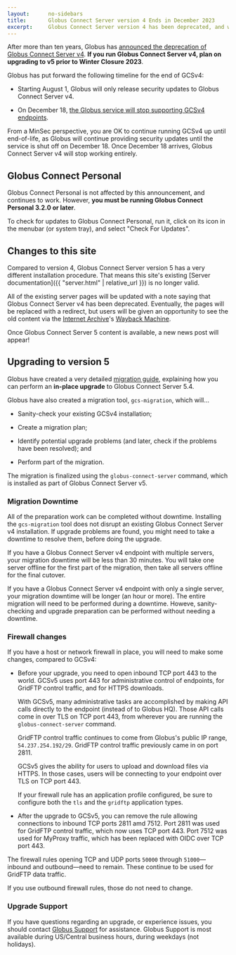 ```yaml
---
layout:      no-sidebars
title:       Globus Connect Server version 4 Ends in December 2023
excerpt:     Globus Connect Server version 4 has been deprecated, and will stop working at the end of calendar year 2023.  You should upgrade to GCSv5.
---
```


After more than ten years, Globus has [announced the deprecation of Globus
Connect Server v4](https://www.globus.org/blog/globus-connect-server-v4-will-be-deprecated-july-31-2023).  **If you run Globus Connect Server v4, plan on upgrading to v5 prior to Winter Closure 2023**.

Globus has put forward the following timeline for the end of GCSv4:

* Starting August 1, Globus will only release security updates to Globus
  Connect Server v4.

* On December 18, [the Globus service will stop supporting GCSv4 endpoints](https://www.globus.org/blog/support-for-globus-connect-server-version-4-ends-on-december-18-2023).

From a MinSec perspective, you are OK to continue running GCSv4 up until
end-of-life, as Globus will continue providing security updates until the
service is shut off on December 18.  Once December 18 arrives, Globus Connect
Server v4 will stop working entirely.

## Globus Connect Personal

Globus Connect Personal is not affected by this announcement, and continues to
work.  However, **you must be running Globus Connect Personal 3.2.0 or later**.

To check for updates to Globus Connect Personal, run it, click on its icon in
the menubar (or system tray), and select "Check For Updates".

## Changes to this site

Compared to version 4, Globus Connect Server version 5 has a very different
installation procedure.  That means this site's existing [Server
documentation]({{ "server.html" | relative_url }})
is no longer valid.

All of the existing server pages will be updated with a note saying
that Globus Connect Server v4 has been deprecated.  Eventually,
the pages will be replaced with a redirect, but users will be given an
opportunity to see the old content via the [Internet
Archive](https://archive.org/)'s [Wayback Machine](https://web.archive.org).

Once Globus Connect Server 5 content is available, a new news post will appear!

## Upgrading to version 5

Globus have created a very detailed [migration
guide](https://docs.globus.org/globus-connect-server/migrating-to-v5.4/migration4-guide/),
explaining how you can perform an **in-place upgrade** to Globus Connect Server
5.4.

Globus have also created a migration tool, `gcs-migration`, which will…

* Sanity-check your existing GCSv4 installation;

* Create a migration plan;

* Identify potential upgrade problems (and later, check if the problems have
  been resolved); and

* Perform part of the migration.

The migration is finalized using the `globus-connect-server` command, which is
installed as part of Globus Connect Server v5.

### Migration Downtime

All of the preparation work can be completed without downtime.  Installing the
`gcs-migration` tool does not disrupt an existing Globus Connect Server v4
installation.  If upgrade problems are found, you might need to take a downtime
to resolve them, before doing the upgrade.

If you have a Globus Connect Server v4 endpoint with multiple servers, your
migration downtime will be less than 30 minutes.  You will take one server
offline for the first part of the migration, then take all servers offline for
the final cutover.

If you have a Globus Connect Server v4 endpoint with only a single server, your
migration downtime will be longer (an hour or more).  The entire migration will
need to be performed during a downtime.  Howeve, sanity-checking and upgrade
preparation can be performed without needing a downtime.

### Firewall changes

If you have a host or network firewall in place, you will need to make some
changes, compared to GCSv4:

* Before your upgrade, you need to open inbound TCP port 443 to the world.
  GCSv5 uses port 443 for administrative control of endpoints, for GridFTP
  control traffic, and for HTTPS downloads.

  With GCSv5, many administrative tasks are accomplished by making API calls
  directly to the endpoint (instead of to Globus HQ).  Those API calls come in
  over TLS on TCP port 443, from wherever you are running the
  `globus-connect-server` command.

  GridFTP control traffic continues to come from Globus's public IP range,
  `54.237.254.192/29`.  GridFTP control traffic previously came in on port 2811.

  GCSv5 gives the ability for users to upload and download files via HTTPS.
  In those cases, users will be connecting to your endpoint over TLS on TCP
  port 443.

  If your firewall rule has an application profile configured, be sure to
  configure both the `tls` and the `gridftp` application types.

* After the upgrade to GCSv5, you can remove the rule allowing connections to
  inbound TCP ports 2811 amd 7512.  Port 2811 was used for GridFTP control
  traffic, which now uses TCP port 443.  Port 7512 was used for MyProxy
  traffic, which has been replaced with OIDC over TCP port 443.

The firewall rules opening TCP and UDP ports `50000` through `51000`—inbound
and outbound—need to remain.  These continue to be used for GridFTP data
traffic.

If you use outbound firewall rules, those do not need to change.

### Upgrade Support

If you have questions regarding an upgrade, or experience issues, you should
contact [Globus Support](mailto:support@globus.org) for assistance.  Globus
Support is most available during US/Central business hours, during weekdays
(not holidays).
